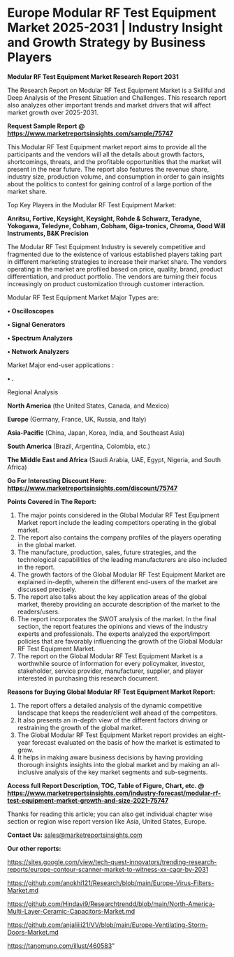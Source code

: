  # Europe Modular RF Test Equipment Market 2025-2031 | Industry Insight and Growth Strategy by Business Players

<strong>Modular RF Test Equipment Market Research Report 2031</strong>

The Research Report on Modular RF Test Equipment Market is a Skillful and Deep Analysis of the Present Situation and Challenges. This research report also analyzes other important trends and market drivers that will affect market growth over 2025-2031.

<strong>Request Sample Report @ <a href=https://www.marketreportsinsights.com/sample/75747>https://www.marketreportsinsights.com/sample/75747</a></strong>

This Modular RF Test Equipment market report aims to provide all the participants and the vendors will all the details about growth factors, shortcomings, threats, and the profitable opportunities that the market will present in the near future. The report also features the revenue share, industry size, production volume, and consumption in order to gain insights about the politics to contest for gaining control of a large portion of the market share.

Top Key Players in the Modular RF Test Equipment Market:

<strong>Anritsu, Fortive, Keysight, Keysight, Rohde & Schwarz, Teradyne, Yokogawa, Teledyne, Cobham, Cobham, Giga-tronics, Chroma, Good Will Instruments, B&K Precision</strong>

The Modular RF Test Equipment Industry is severely competitive and fragmented due to the existence of various established players taking part in different marketing strategies to increase their market share. The vendors operating in the market are profiled based on price, quality, brand, product differentiation, and product portfolio. The vendors are turning their focus increasingly on product customization through customer interaction.

Modular RF Test Equipment Market Major Types are:

<strong>• Oscilloscopes

• Signal Generators

• Spectrum Analyzers

• Network Analyzers</strong>

Market Major end-user applications :

<strong>• .</strong>

Regional Analysis

</u><strong><b>North America</b></strong> (the United States, Canada, and Mexico)

<strong><b>Europe </b></strong>(Germany, France, UK, Russia, and Italy)

<strong><b>Asia-Pacific</b></strong> (China, Japan, Korea, India, and Southeast Asia)

<strong><b>South America</b></strong> (Brazil, Argentina, Colombia, etc.)

<strong><b>The Middle East and Africa</b></strong> (Saudi Arabia, UAE, Egypt, Nigeria, and South Africa)

<strong>Go For Interesting Discount Here: <a href=https://www.marketreportsinsights.com/discount/75747>https://www.marketreportsinsights.com/discount/75747</a></strong>

<strong>Points Covered in The Report:</strong>
<ol>
  <li>The major points considered in the Global Modular RF Test Equipment Market report include the leading competitors operating in the global market.</li>
  <li>The report also contains the company profiles of the players operating in the global market.</li>
  <li>The manufacture, production, sales, future strategies, and the technological capabilities of the leading manufacturers are also included in the report.</li>
  <li>The growth factors of the Global Modular RF Test Equipment Market are explained in-depth, wherein the different end-users of the market are discussed precisely.</li>
  <li>The report also talks about the key application areas of the global market, thereby providing an accurate description of the market to the readers/users.</li>
  <li>The report incorporates the SWOT analysis of the market. In the final section, the report features the opinions and views of the industry experts and professionals. The experts analyzed the export/import policies that are favorably influencing the growth of the Global Modular RF Test Equipment Market.</li>
  <li>The report on the Global Modular RF Test Equipment Market is a worthwhile source of information for every policymaker, investor, stakeholder, service provider, manufacturer, supplier, and player interested in purchasing this research document.</li>
</ol>
<strong>Reasons for Buying Global Modular RF Test Equipment Market Report:</strong>

<ol>
  <li>The report offers a detailed analysis of the dynamic competitive landscape that keeps the reader/client well ahead of the competitors.</li>
  <li>It also presents an in-depth view of the different factors driving or restraining the growth of the global market.</li>
  <li>The Global Modular RF Test Equipment Market report provides an eight-year forecast evaluated on the basis of how the market is estimated to grow.</li>
  <li>It helps in making aware business decisions by having providing thorough insights insights into the global market and by making an all-inclusive analysis of the key market segments and sub-segments.</li>
</ol>
<strong>Access full Report Description, TOC, Table of Figure, Chart, etc. @ <a href=https://www.marketreportsinsights.com/industry-forecast/modular-rf-test-equipment-market-growth-and-size-2021-75747>https://www.marketreportsinsights.com/industry-forecast/modular-rf-test-equipment-market-growth-and-size-2021-75747</a></strong>


Thanks for reading this article; you can also get individual chapter wise section or region wise report version like Asia, United States, Europe.

<strong>Contact Us:</strong>
sales@marketreportsinsights.com

<strong>Our other reports:</strong>

<a href=https://sites.google.com/view/tech-quest-innovators/trending-research-reports/europe-contour-scanner-market-to-witness-xx-cagr-by-2031>https://sites.google.com/view/tech-quest-innovators/trending-research-reports/europe-contour-scanner-market-to-witness-xx-cagr-by-2031</a>

<a href=https://github.com/anokhi121/Research/blob/main/Europe-Virus-Filters-Market.md>https://github.com/anokhi121/Research/blob/main/Europe-Virus-Filters-Market.md</a>

<a href=https://github.com/Hindavi9/Researchtrendd/blob/main/North-America-Multi-Layer-Ceramic-Capacitors-Market.md>https://github.com/Hindavi9/Researchtrendd/blob/main/North-America-Multi-Layer-Ceramic-Capacitors-Market.md</a>

<a href=https://github.com/anjaliiii21/VV/blob/main/Europe-Ventilating-Storm-Doors-Market.md>https://github.com/anjaliiii21/VV/blob/main/Europe-Ventilating-Storm-Doors-Market.md</a>

<a href=https://tanomuno.com/illust/460583>https://tanomuno.com/illust/460583</a>"
